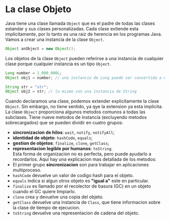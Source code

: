 # La clase Objeto
Java tiene una clase llamada `Object` que es el padre de todas las clases estandar y sus clases personalizadas. Cada clase extiende esta implicitamente, por lo tanto es una raiz de herencia en los programas Java. Vamos a crear una instancia de la clase `Object`.
~~~java
Object anObject = new Object();
~~~
Los objetos de la clase `Object` pueden referirse a una instancia de cualquier clase porque cualquier instancia es un tipo `Object`.
~~~java
Long number = 1_000_000L;
Object obj1 = number; // una instancia de Long puede ser convertida a Object

String str = "str";
Object obj2 = str; // lo mismo con una instancia de String
~~~
Cuando declaramos una clase, podemos extender explicitamente la clase `Object`. Sin embargo, no tiene sentido, ya qye la extension ya esta implicita.  
La clase `Object` proporciona algunos metodos comunos a todas las subclases. Tiene nueve metodos de instancia (excluyendo metodos sobrecargados) que se pueden dividir en cuatro grupos:
- **sincronizacion de hilos**: `wait`, `notify`, `notifyAll`;
- **identidad de objeto**: `hashCode`, `equals`;
- **gestion de objetos**: `finalize`, `clone`, `getClass`;
- **representacion legible por humanos**: `toString`.  
Esta forma de organizacion no es perfecta, pero puede ayudarlo a recordarlos. Aqui hay una explicacion mas detallada de los metodos:
- El primer grupo **sincronizacion** son para trabajar en aplicaciones multiproceso.
- `hashCode` devuelve un valor de codigo hash para el objeto.
- `equals` indica si algun otros objeto es **"igual a"** este en particular.
- `finalize` es llamado por el recolector de basura (GC) en un objeto cuando el GC quiere limpiarlo.
- `clone` crea y devuelve una copia del objeto.
- `getClass` devuelve una instancia de `Class`, que tiene informacion sobre la clase de tiempo de ejecucion.
- `toString` devuelve una representacion de cadena del objeto.  

